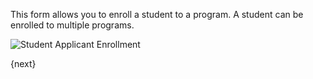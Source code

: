 This form allows you to enroll a student to a program. A student can be enrolled to multiple programs.  

<img class="screenshot" alt="Student Applicant Enrollment" src="{{docs_base_url}}/assets/img/schools/admission/program-enrollment.png">

{next}
